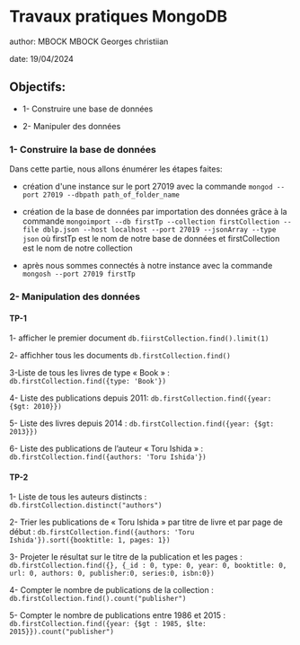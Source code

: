 # Travaux pratiques MongoDB
author: MBOCK MBOCK Georges christiian

date: 19/04/2024


## Objectifs: 
* 1- Construire une base de données 

* 2- Manipuler des données

### 1- Construire la base de données

Dans cette partie, nous allons énumérer les étapes faites:

* création d'une instance sur le port 27019 avec la commande `mongod --port 27019 --dbpath path_of_folder_name`

* création de la base de données par importation des données grâce à la commande `mongoimport --db firstTp --collection firstCollection --file dblp.json --host localhost --port
27019 --jsonArray --type json`  où firstTp est le nom de notre base de données et firstCollection est le nom de notre collection

* après nous sommes connectés à notre instance avec la commande `mongosh --port 27019 firstTp`


### 2- Manipulation des données

#### TP-1

1- afficher le premier document `db.fiirstCollection.find().limit(1)`

2- affichher tous les documents `db.firstCollection.find()`

3-Liste de tous les livres de type « Book » : `db.firstCollection.find({type: 'Book'})`

4- Liste des publications depuis 2011: `db.firstCollection.find({year: {$gt: 2010}})`

5- Liste des livres depuis 2014 : `db.firstCollection.find({year: {$gt: 2013}})`

6- Liste des publications de l’auteur « Toru Ishida » : `db.firstCollection.find({authors: 'Toru Ishida'})`

#### TP-2

1- Liste de tous les auteurs distincts : `db.firstCollection.distinct("authors")`

2- Trier les publications de « Toru Ishida » par titre de livre et par page de début : `db.firstCollection.find({authors: 'Toru Ishida'}).sort({booktitle: 1, pages: 1})`

3- Projeter le résultat sur le titre de la publication et les pages : `db.firstCollection.find({}, {_id : 0, type: 0, year: 0, booktitle: 0, url: 0, authors: 0, publisher:0, series:0, isbn:0})`

4- Compter le nombre de publications de la collection : `db.firstCollection.find().count("publisher")`

5- Compter le nombre de publications entre 1986 et 2015 : `db.firstCollection.find({year: {$gt : 1985, $lte: 2015}}).count("publisher")`

